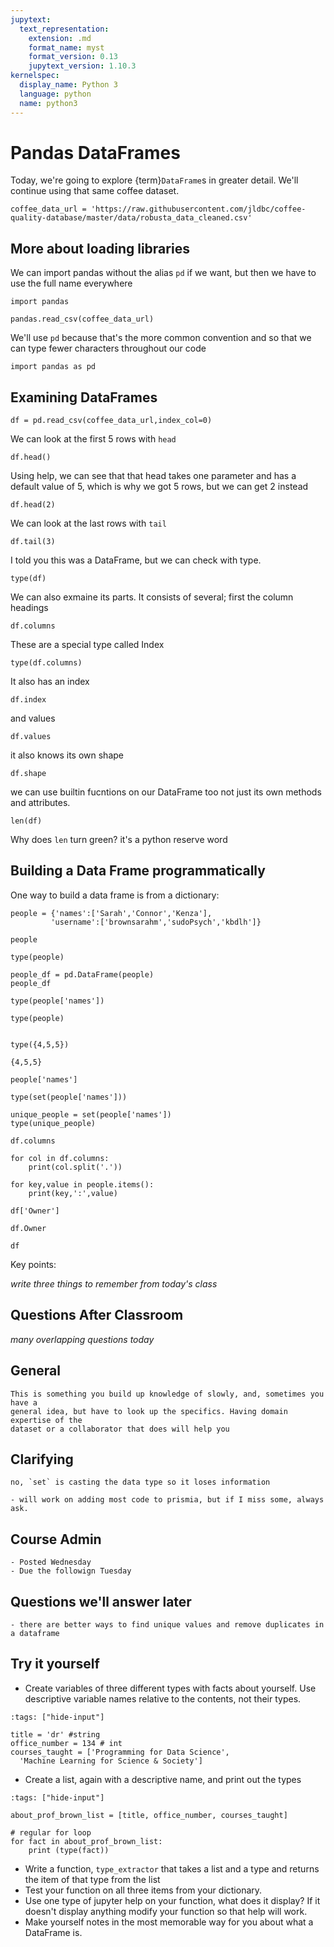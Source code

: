 ```yaml
---
jupytext:
  text_representation:
    extension: .md
    format_name: myst
    format_version: 0.13
    jupytext_version: 1.10.3
kernelspec:
  display_name: Python 3
  language: python
  name: python3
---
```


# Pandas DataFrames


Today, we're going to explore {term}`DataFrame`s in greater detail. We'll continue using
that same coffee dataset.

```{code-cell} ipython3
coffee_data_url = 'https://raw.githubusercontent.com/jldbc/coffee-quality-database/master/data/robusta_data_cleaned.csv'
```

## More about loading libraries
We can import pandas without the alias `pd` if we want, but then we have to use
the full name everywhere

```{code-cell} ipython3
import pandas
```

```{code-cell} ipython3
pandas.read_csv(coffee_data_url)
```

We'll use `pd` because that's the more common convention and so that we can type
fewer characters throughout our code
```{code-cell} ipython3
import pandas as pd
```

## Examining DataFrames

```{code-cell} ipython3
df = pd.read_csv(coffee_data_url,index_col=0)
```

We can look at the first 5 rows with `head`
```{code-cell} ipython3
df.head()
```

Using help, we can see that that head takes one parameter and has a default value
of 5, which is why we got 5 rows, but we can get 2 instead

```{code-cell} ipython3
df.head(2)
```

We can look at the last rows with `tail`
```{code-cell} ipython3
df.tail(3)
```


I told you this was a DataFrame, but we can check with type.
```{code-cell} ipython3
type(df)
```

We can also exmaine its parts.  It consists of several; first the column headings

```{code-cell} ipython3
df.columns
```

These are a special type called Index
```{code-cell} ipython3
type(df.columns)
```

It also has an index
```{code-cell} ipython3
df.index
```

and values
```{code-cell} ipython3
df.values
```

it also knows its own shape
```{code-cell} ipython3
df.shape
```

we can use builtin fucntions on our DataFrame too not just its own methods and
attributes.
```{code-cell} ipython3
len(df)
```

Why does `len` turn green?
it's a python reserve word

## Building a Data Frame programmatically

One way to build a data frame is from a dictionary:
```{code-cell} ipython3
people = {'names':['Sarah','Connor','Kenza'],
         'username':['brownsarahm','sudoPsych','kbdlh']}
```

```{code-cell} ipython3
people
```

```{code-cell} ipython3
type(people)
```

```{code-cell} ipython3
people_df = pd.DataFrame(people)
people_df
```

```{code-cell} ipython3
type(people['names'])
```

```{code-cell} ipython3
type(people)
```

```{code-cell} ipython3

type({4,5,5})
```

```{code-cell} ipython3
{4,5,5}
```

```{code-cell} ipython3
people['names']
```

```{code-cell} ipython3
type(set(people['names']))
```

```{code-cell} ipython3
unique_people = set(people['names'])
type(unique_people)
```

```{code-cell} ipython3
df.columns
```

```{code-cell} ipython3
for col in df.columns:
    print(col.split('.'))
```

```{code-cell} ipython3
for key,value in people.items():
    print(key,':',value)
```

```{code-cell} ipython3
df['Owner']
```

```{code-cell} ipython3
df.Owner
```

```{code-cell} ipython3
df
```

Key points:

_write three things to remember from today's class_


## Questions After Classroom

_many overlapping questions today_

## General

```{dropdown} How to know which function to use in certain problems or situations
This is something you build up knowledge of slowly, and, sometimes you have a
general idea, but have to look up the specifics. Having domain expertise of the
dataset or a collaborator that does will help you
```


## Clarifying


```{dropdown} Is there a way to have a set show the duplicates that get discarded?
no, `set` is casting the data type so it loses information
```



```{dropdown} being able to access the code somewhere without asking to scroll would be nice
- will work on adding most code to prismia, but if I miss some, always ask.
```



## Course Admin

```{dropdown} When will homeworks be posted/due typically?
- Posted Wednesday
- Due the followign Tuesday
```

## Questions we'll answer later


```{dropdown} can you use cast a pandas dataframe into a set?
- there are better ways to find unique values and remove duplicates in a dataframe

```

## Try it yourself


- Create variables of three different types with facts about yourself. Use descriptive variable names relative to the contents, not their types.

```{code-cell} ipython3
:tags: ["hide-input"]

title = 'dr' #string
office_number = 134 # int
courses_taught = ['Programming for Data Science',
  'Machine Learning for Science & Society']
```
- Create a list, again with a descriptive name, and print out the types

```{code-cell} ipython3
:tags: ["hide-input"]

about_prof_brown_list = [title, office_number, courses_taught]

# regular for loop
for fact in about_prof_brown_list:
    print (type(fact))
```
- Write a function, `type_extractor` that takes a list and a type and returns the item of that type from the list
- Test your function on all three items from your dictionary.
- Use one type of jupyter help on your function, what does it display? If it doesn't display anything modify your function so that help will work.
- Make yourself notes in the most memorable way for you about what a DataFrame is.

